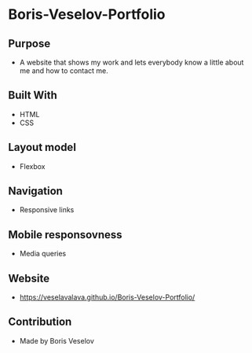 # Boris-Veselov-Portfolio

## Purpose
* A website that shows my work and lets everybody know a little about me and how to contact me.

## Built With
* HTML
* CSS

## Layout model
* Flexbox

## Navigation
* Responsive links

## Mobile responsovness
* Media queries

## Website
* https://veselavalava.github.io/Boris-Veselov-Portfolio/


## Contribution
* Made by Boris Veselov
